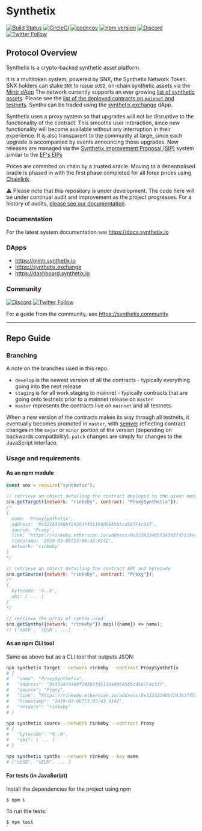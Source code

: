 # Synthetix

[![Build Status](https://travis-ci.org/Synthetixio/synthetix.svg?branch=master)](https://travis-ci.org/Synthetixio/synthetix)
[![CircleCI](https://circleci.com/gh/Synthetixio/synthetix.svg?style=svg)](https://circleci.com/gh/Synthetixio/synthetix)
[![codecov](https://codecov.io/gh/Synthetixio/synthetix/branch/develop/graph/badge.svg)](https://codecov.io/gh/Synthetixio/synthetix)
[![npm version](https://badge.fury.io/js/synthetix.svg)](https://badge.fury.io/js/synthetix)
[![Discord](https://img.shields.io/discord/413890591840272394.svg?color=768AD4&label=discord&logo=https%3A%2F%2Fdiscordapp.com%2Fassets%2F8c9701b98ad4372b58f13fd9f65f966e.svg)](https://discordapp.com/channels/413890591840272394/)
[![Twitter Follow](https://img.shields.io/twitter/follow/synthetix_io.svg?label=synthetix_io&style=social)](https://twitter.com/synthetix_io)

## Protocol Overview

Synthetix is a crypto-backed synthetic asset platform.

It is a multitoken system, powered by SNX, the Synthetix Network Token. SNX holders can stake `SNX` to issue `sUSD`, on-chain synthetic assets via the [Mintr dApp](https://mintr.synthetix.io) The network currently supports an ever growing [list of synthetic assets](https://docs.synthetix.io/tokens/). Please see the [list of the deployed contracts on `mainnet` and testnets](https://docs.synthetix.io/addresses). Synths can be traded using the [synthetix.exchange](https://synthetix.exchange) dApp.

Synthetix uses a proxy system so that upgrades will not be disruptive to the functionality of the contract. This smooths user interaction, since new functionality will become available without any interruption in their experience. It is also transparent to the community at large, since each upgrade is accompanied by events announcing those upgrades. New releases are managed via the [Synthetix Improvement Proposal (SIP)](https://sips.synthetix.io/all-sip) system similar to the [EF's EIPs](https://eips.ethereum.org/all)

Prices are commited on chain by a trusted oracle. Moving to a decentralised oracle is phased in with the first phase completed for all forex prices using [Chainlink](https://feeds.chain.link/).

:warning: Please note that this repository is under development. The code here will be under continual audit and improvement as the project progresses. For a history of audits, [please see our documentation](https://docs.synthetix.io/contracts/audits).

### Documentation

For the latest system documentation see https://docs.synthetix.io

### DApps

- https://mintr.synthetix.io
- https://synthetix.exchange
- https://dashboard.synthetix.io

### Community

[![Discord](https://img.shields.io/discord/413890591840272394.svg?color=768AD4&label=discord&logo=https%3A%2F%2Fdiscordapp.com%2Fassets%2F8c9701b98ad4372b58f13fd9f65f966e.svg)](https://discordapp.com/channels/413890591840272394/) [![Twitter Follow](https://img.shields.io/twitter/follow/synthetix_io.svg?label=synthetix_io&style=social)](https://twitter.com/synthetix_io)

For a guide from the community, see https://synthetix.community

---

## Repo Guide

### Branching

A note on the branches used in this repo.

- `develop` is the newest version of all the contracts - typically everything going into the next release
- `staging` is for all work staging to mainnet - typically contracts that are going onto testnets prior to a mainnet release on `master`
- `master` represents the contracts live on `mainnet` and all testnets.

When a new version of the contracts makes its way through all testnets, it eventually becomes promoted in `master`, with [semver](https://semver.org/) reflecting contract changes in the `major` or `minor` portion of the version (depending on backwards compatibility). `patch` changes are simply for changes to the JavaScript interface.

### Usage and requirements

#### As an npm module

```javascript
const snx = require("synthetix");

// retrieve an object detailing the contract deployed to the given network.
snx.getTarget({network: "rinkeby", contract: "ProxySynthetix"});
/*
{
  name: 'ProxySynthetix',
  address: '0x322A3346bf24363f451164d96A5b5cd5A7F4c337',
  source: 'Proxy',
  link: 'https://rinkeby.etherscan.io/address/0x322A3346bf24363f451164d96A5b5cd5A7F4c337',
  timestamp: '2019-03-06T23:05:43.914Z',
  network: 'rinkeby'
}
*/

// retrieve an object detailing the contract ABI and bytecode
snx.getSource({network: "rinkeby", contract: "Proxy"});
/*
{
  bytecode: '0..0',
  abi: [ ... ]
}
*/

// retrieve the array of synths used
snx.getSynths({network: "rinkeby"}).map(({name}) => name);
// ['sUSD', 'sEUR', ...]
```

#### As an npm CLI tool

Same as above but as a CLI tool that outputs JSON:

```bash
npx synthetix target --network rinkeby --contract ProxySynthetix
# {
#   "name": "ProxySynthetix",
#   "address": "0x322A3346bf24363f451164d96A5b5cd5A7F4c337",
#   "source": "Proxy",
#   "link": "https://rinkeby.etherscan.io/address/0x322A3346bf24363f451164d96A5b5cd5A7F4c337",
#   "timestamp": "2019-03-06T23:05:43.914Z",
#   "network": "rinkeby"
# }

npx synthetix source --network rinkeby --contract Proxy
# {
#   "bytecode": "0..0",
#   "abi": [ ... ]
# }

npx synthetix synths --network rinkeby --key name
# ["sUSD", "sEUR", ... ]
```

#### For tests (in JavaScript)

Install the dependencies for the project using npm

```
$ npm i
```

To run the tests:

```
$ npm test
```
